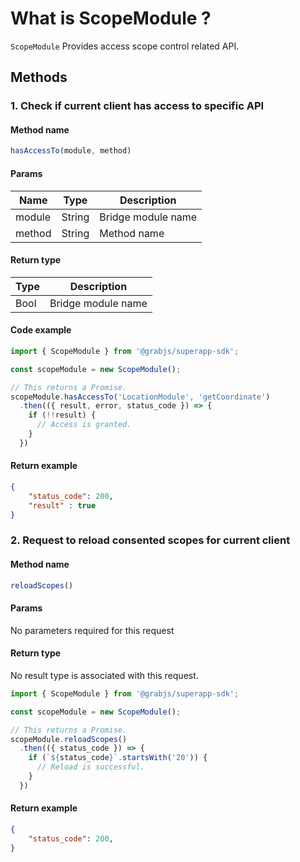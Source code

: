 # What is ScopeModule ?

`ScopeModule` Provides access scope control related API.


## Methods


### 1. Check if current client has access to specific API

#### Method name
```javascript
hasAccessTo(module, method)
```

#### Params
Name | Type | Description
 --- | --- | ---
module  | String  | Bridge module name
method  | String  | Method name

#### Return type
Type | Description
 --- | ---
Bool  | Bridge module name

#### Code example
```javascript
import { ScopeModule } from '@grabjs/superapp-sdk';

const scopeModule = new ScopeModule();

// This returns a Promise.
scopeModule.hasAccessTo('LocationModule', 'getCoordinate')
  .then(({ result, error, status_code }) => {
    if (!!result) {
      // Access is granted.
    }
  })
```

#### Return example
```json
{
    "status_code": 200,
    "result" : true
}
```

### 2. Request to reload consented scopes for current client

#### Method name
```javascript
reloadScopes()
```

#### Params
No parameters required for this request

#### Return type
No result type is associated with this request.

```javascript
import { ScopeModule } from '@grabjs/superapp-sdk';

const scopeModule = new ScopeModule();

// This returns a Promise.
scopeModule.reloadScopes()
  .then(({ status_code }) => {
    if (`${status_code}`.startsWith('20')) {
      // Reload is successful.
    }
  })
```

#### Return example
```json
{
    "status_code": 200,
}
```